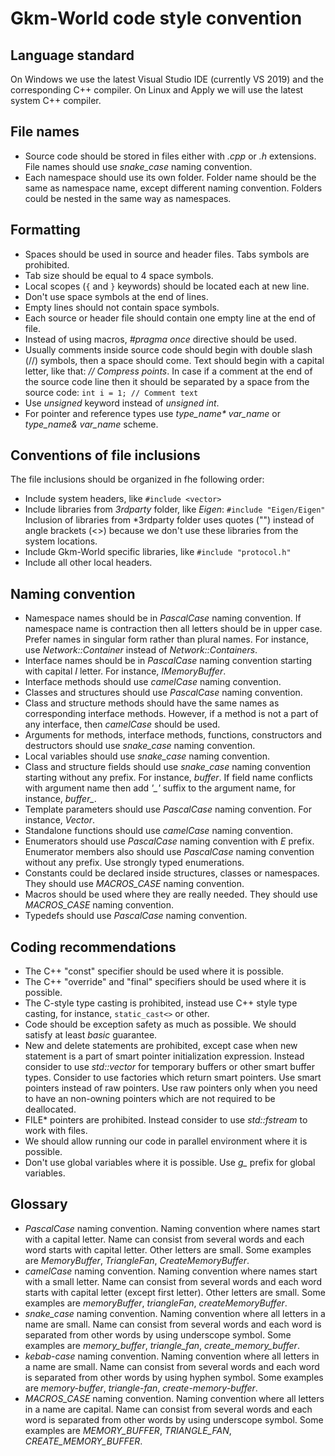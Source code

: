 # Gkm-World code style convention

## Language standard
On Windows we use the latest Visual Studio IDE (currently VS 2019) and the corresponding C++ compiler.
On Linux and Apply we will use the latest system C++ compiler.

## File names
* Source code should be stored in files either with *.cpp* or *.h* extensions.
  File names should use *snake_case* naming convention.
* Each namespace should use its own folder. Folder name should be the same as namespace name, except different naming convention.
  Folders could be nested in the same way as namespaces.

## Formatting
* Spaces should be used in source and header files. Tabs symbols are prohibited.
* Tab size should be equal to 4 space symbols.
* Local scopes (```{``` and ```}``` keywords) should be located each at new line.
* Don't use space symbols at the end of lines.
* Empty lines should not contain space symbols.
* Each source or header file should contain one empty line at the end of file.
* Instead of using macros, *#pragma once* directive should be used.
* Usually comments inside source code should begin with double slash (//) symbols, then a space should come.
  Text should begin with a capital letter, like that: *// Compress points*.
  In case if a comment at the end of the source code line then it should be separated by a space from the source code:
  ```int i = 1; // Comment text```
* Use *unsigned* keyword instead of *unsigned int*.
* For pointer and reference types use _type_name* var_name_ or _type_name& var_name_ scheme.

## Conventions of file inclusions
The file inclusions should be organized in fhe following order:
* Include system headers, like ```#include <vector>```
* Include libraries from *3rdparty* folder, like *Eigen*: ```#include "Eigen/Eigen"```
  Inclusion of libraries from *3rdparty folder uses quotes ("") instead of angle brackets (&lt;&gt;) because we don't use these libraries from the system locations.
* Include Gkm-World specific libraries, like ```#include "protocol.h"```
* Include all other local headers.

## Naming convention
* Namespace names should be in *PascalCase* naming convention.
  If namespace name is contraction then all letters should be in upper case.
  Prefer names in singular form rather than plural names.
  For instance, use *Network::Container* instead of *Network::Containers*.
* Interface names should be in *PascalCase* naming convention starting with capital *I* letter.
  For instance, *IMemoryBuffer*.
* Interface methods should use *camelCase* naming convention.
* Classes and structures should use *PascalCase* naming convention.
* Class and structure methods should have the same names as corresponding interface methods.
  However, if a method is not a part of any interface, then *camelCase* should be used.
* Arguments for methods, interface methods, functions, constructors and destructors should use *snake_case* naming convention.
* Local variables should use *snake_case* naming convention.
* Class and structure fields should use *snake_case* naming convention starting without any prefix.
  For instance, *buffer*. If field name conflicts with argument name then add *'_'* suffix to the argument name,
  for instance, *buffer_*.
* Template parameters should use *PascalCase* naming convention. For instance, *Vector*.
* Standalone functions should use *camelCase* naming convention.
* Enumerators should use *PascalCase* naming convention with *E* prefix.
  Enumerator members also should use *PascalCase* naming convention without any prefix. Use strongly typed enumerations.
* Constants could be declared inside structures, classes or namespaces. They should use *MACROS_CASE* naming convention.
* Macros should be used where they are really needed. They should use *MACROS_CASE* naming convention.
* Typedefs should use *PascalCase* naming convention.

## Coding recommendations
* The C++ "const" specifier should be used where it is possible.
* The C++ "override" and "final" specifiers should be used where it is possible.
* The C-style type casting is prohibited, instead use C++ style type casting, for instance, ```static_cast<>``` or other.
* Code should be exception safety as much as possible. We should satisfy at least *basic* guarantee.
* New and delete statements are prohibited, except case when new statement is a part of smart pointer initialization expression.
  Instead consider to use *std::vector* for temporary buffers or other smart buffer types.
  Consider to use factories which return smart pointers. Use smart pointers instead of raw pointers.
  Use raw pointers only when you need to have an non-owning pointers which are not required to be deallocated.
* FILE* pointers are prohibited. Instead consider to use *std::fstream* to work with files.
* We should allow running our code in parallel environment where it is possible.
* Don't use global variables where it is possible.
  Use *g_* prefix for global variables.

## Glossary
* *PascalCase* naming convention.
  Naming convention where names start with a capital letter.
  Name can consist from several words and each word starts with capital letter.
  Other letters are small. Some examples are *MemoryBuffer*, *TriangleFan*, *CreateMemoryBuffer*.
* *camelCase* naming convention.
  Naming convention where names start with a small letter.
  Name can consist from several words and each word starts with capital letter (except first letter).
  Other letters are small. Some examples are *memoryBuffer*, *triangleFan*, *createMemoryBuffer*.
* *snake_case* naming convention.
  Naming convention where all letters in a name are small.
  Name can consist from several words and each word is separated from other words by using underscope symbol.
  Some examples are *memory_buffer*, *triangle_fan*, *create_memory_buffer*.
* *kebab-case* naming convention.
  Naming convention where all letters in a name are small.
  Name can consist from several words and each word is separated from other words by using hyphen symbol.
  Some examples are *memory-buffer*, *triangle-fan*, *create-memory-buffer*.
* *MACROS_CASE* naming convention.
  Naming convention where all letters in a name are capital.
  Name can consist from several words and each word is separated from other words by using underscope symbol.
  Some examples are *MEMORY_BUFFER*, *TRIANGLE_FAN*, *CREATE_MEMORY_BUFFER*.
